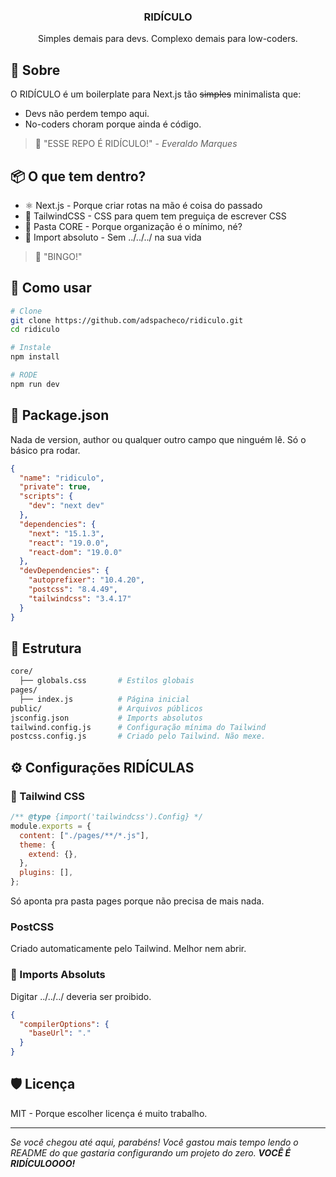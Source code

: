 <p align="center">
    <h3 align="center">RIDÍCULO</h3>
  </a>
</p>

<p align="center">
  Simples demais para devs. Complexo demais para low-coders.
</p>

## 🤔 Sobre

O RIDÍCULO é um boilerplate para Next.js tão ~~simples~~ minimalista que:

- Devs não perdem tempo aqui.
- No-coders choram porque ainda é código.

> 🎤 "ESSE REPO É RIDÍCULO!" - _Everaldo Marques_

## 📦 O que tem dentro?

- ⚛️ Next.js - Porque criar rotas na mão é coisa do passado
- 🎨 TailwindCSS - CSS para quem tem preguiça de escrever CSS
- 📁 Pasta CORE - Porque organização é o mínimo, né?
- 🔄 Import absoluto - Sem ../../../ na sua vida

> 🎤 "BINGO!"

## 🚀 Como usar

```bash
# Clone
git clone https://github.com/adspacheco/ridiculo.git
cd ridiculo

# Instale
npm install

# RODE
npm run dev
```

## 📄 Package.json

Nada de version, author ou qualquer outro campo que ninguém lê. Só o básico pra rodar.

```json
{
  "name": "ridiculo",
  "private": true,
  "scripts": {
    "dev": "next dev"
  },
  "dependencies": {
    "next": "15.1.3",
    "react": "19.0.0",
    "react-dom": "19.0.0"
  },
  "devDependencies": {
    "autoprefixer": "10.4.20",
    "postcss": "8.4.49",
    "tailwindcss": "3.4.17"
  }
}
```

## 📂 Estrutura

```bash
core/
  ├── globals.css       # Estilos globais
pages/
  ├── index.js          # Página inicial
public/                 # Arquivos públicos
jsconfig.json           # Imports absolutos
tailwind.config.js      # Configuração mínima do Tailwind
postcss.config.js       # Criado pelo Tailwind. Não mexe.
```

## ⚙️ Configurações RIDÍCULAS

### 🎨 Tailwind CSS

```javascript
/** @type {import('tailwindcss').Config} */
module.exports = {
  content: ["./pages/**/*.js"],
  theme: {
    extend: {},
  },
  plugins: [],
};
```

Só aponta pra pasta pages porque não precisa de mais nada.

### PostCSS

Criado automaticamente pelo Tailwind. Melhor nem abrir.

### 🔄 Imports Absoluts

Digitar ../../../ deveria ser proibido.

```json
{
  "compilerOptions": {
    "baseUrl": "."
  }
}
```

## 🛡️ Licença

MIT - Porque escolher licença é muito trabalho.

<hr class="solid">
<i>Se você chegou até aqui, parabéns! Você gastou mais tempo lendo o README do que gastaria configurando um projeto do zero. <b>VOCÊ É RIDÍCULOOOO!</b><i>
